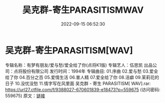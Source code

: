 ﻿---
title: 吴克群-寄生PARASITISMWAV
date: 2022-09-15 06:52:30
categories: WAV车载音乐、镜像
tags: 华语中文
---
# 吴克群-寄生PARASITISM[WAV]

专辑名称：有梦有朋友/爱与愁/爱全给了你(点将K1版)
专辑艺人：伍思凯
出品公司：点将股份有限公司
发行时间：1994年
专辑曲目:
01.序曲
02.爱与愁
03.爱全给了你
04.百分之百
05.爱情生活
06.害人精
07.爱全给了你
08.洁癖
09.茉莉花的日子
10.没忧没愁
11.情字写在风里面
吴克群 - 寄生 PARASITISM[ WAV].rar: https://url27.ctfile.com/f/9388027-670601839-e18473?p=559675
(访问密码: 559675)
原文：[链接](https://blog.sina.com.cn/s/blog_1647c7e7601030zez.html)